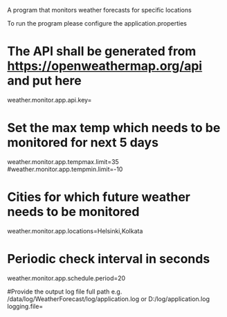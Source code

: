 A program that monitors weather forecasts for specific locations

To run the program please configure the application.properties

# The API shall be generated from https://openweathermap.org/api and put here
weather.monitor.app.api.key=

# Set the max temp which needs to be monitored for next 5 days
weather.monitor.app.tempmax.limit=35
#weather.monitor.app.tempmin.limit=-10

# Cities for which future weather needs to be monitored
weather.monitor.app.locations=Helsinki,Kolkata

# Periodic check interval in seconds
weather.monitor.app.schedule.period=20


#Provide the output log file full path e.g. /data/log/WeatherForecast/log/application.log or D:/log/application.log
logging.file=